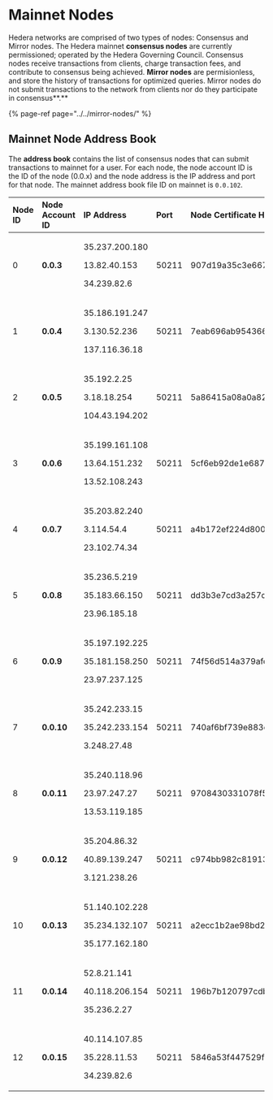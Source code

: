 # Mainnet Nodes

Hedera networks are comprised of two types of nodes: Consensus and Mirror nodes. The Hedera mainnet **consensus nodes** are currently permissioned; operated by the Hedera Governing Council. Consensus nodes receive transactions from clients, charge transaction fees, and contribute to consensus being achieved. **Mirror nodes** are permisionless, and store the history of transactions for optimized queries. Mirror nodes do not submit transactions to the network from clients nor do they participate in consensus**.**

{% page-ref page="../../mirror-nodes/" %}



##  Mainnet Node Address Book

The **address book** contains the list of consensus nodes that can submit transactions to mainnet for a user. For each node, the node account ID is the ID of the node \(0.0.x\) and the node address is the IP address and port for that node. The mainnet address book file ID on mainnet is `0.0.102`.

<table>
  <thead>
    <tr>
      <th style="text-align:left">Node ID</th>
      <th style="text-align:left">Node Account ID</th>
      <th style="text-align:left">IP Address</th>
      <th style="text-align:left">Port</th>
      <th style="text-align:left">Node Certificate Hash</th>
    </tr>
  </thead>
  <tbody>
    <tr>
      <td style="text-align:left">0</td>
      <td style="text-align:left"><b>0.0.3</b>
      </td>
      <td style="text-align:left">
        <p>35.237.200.180</p>
        <p>13.82.40.153</p>
        <p>34.239.82.6</p>
      </td>
      <td style="text-align:left">50211</td>
      <td style="text-align:left">907d19a35c3e667d91b10e32bc4d560d5e2a35535296757394c67dba8ac9678fa63fc21eb9f8eb0a3757f4d96c071d03</td>
    </tr>
    <tr>
      <td style="text-align:left">1</td>
      <td style="text-align:left"><b>0.0.4</b>
      </td>
      <td style="text-align:left">
        <p>35.186.191.247</p>
        <p>3.130.52.236</p>
        <p>137.116.36.18</p>
      </td>
      <td style="text-align:left">50211</td>
      <td style="text-align:left">7eab696ab95436658bc14ff6b4be4d925cd51b220df2a1d5c6ee160adaf29a51e694de3ee184ce22ead8d7db932182f3</td>
    </tr>
    <tr>
      <td style="text-align:left">2</td>
      <td style="text-align:left"><b>0.0.5</b>
      </td>
      <td style="text-align:left">
        <p>35.192.2.25</p>
        <p>3.18.18.254</p>
        <p>104.43.194.202</p>
      </td>
      <td style="text-align:left">50211</td>
      <td style="text-align:left">5a86415a08a0a825f3b2eb75010155202e31243fe41a033384e78c18c11e5e8f209d493b0b2fd45e06b374f2b69df5d7</td>
    </tr>
    <tr>
      <td style="text-align:left">3</td>
      <td style="text-align:left"><b>0.0.6</b>
      </td>
      <td style="text-align:left">
        <p>35.199.161.108</p>
        <p>13.64.151.232</p>
        <p>13.52.108.243</p>
      </td>
      <td style="text-align:left">50211</td>
      <td style="text-align:left">5cf6eb92de1e68772ac340f38fbd4a039f1ac968f420361560e790c1c5de961e45f561363a3daa5d3bfb25bc89000e6e</td>
    </tr>
    <tr>
      <td style="text-align:left">4</td>
      <td style="text-align:left"><b>0.0.7</b>
      </td>
      <td style="text-align:left">
        <p>35.203.82.240</p>
        <p>3.114.54.4</p>
        <p>23.102.74.34</p>
      </td>
      <td style="text-align:left">50211</td>
      <td style="text-align:left">a4b172ef224d8002387689240666df3d02431e6415592df38a6fe7e0a8dce698bda322ddf27597d92a6f6c866b0c03c0</td>
    </tr>
    <tr>
      <td style="text-align:left">5</td>
      <td style="text-align:left"><b>0.0.8</b>
      </td>
      <td style="text-align:left">
        <p>35.236.5.219</p>
        <p>35.183.66.150</p>
        <p>23.96.185.18</p>
      </td>
      <td style="text-align:left">50211</td>
      <td style="text-align:left">dd3b3e7cd3a257d8276e46535361b018b70091f48665e820010e81ec0592b69bd4be1fbd7ecd509d07013dd0412842fd</td>
    </tr>
    <tr>
      <td style="text-align:left">6</td>
      <td style="text-align:left"><b>0.0.9</b>
      </td>
      <td style="text-align:left">
        <p>35.197.192.225</p>
        <p>35.181.158.250</p>
        <p>23.97.237.125</p>
      </td>
      <td style="text-align:left">50211</td>
      <td style="text-align:left">74f56d514a379afd06ca9a56d83a42635207a8caa7089e3bcc486d76ebf0f9af983c3853b658e868732a72c2e5099781</td>
    </tr>
    <tr>
      <td style="text-align:left">7</td>
      <td style="text-align:left"><b>0.0.10</b>
      </td>
      <td style="text-align:left">
        <p>35.242.233.15</p>
        <p>35.242.233.154</p>
        <p>3.248.27.48</p>
      </td>
      <td style="text-align:left">50211</td>
      <td style="text-align:left">740af6bf739e883c88f3344c9a0f8b301e39dc981c5163e0de2a3ff42b99e426ed7e56b67f4218503845df62f49c9fb0</td>
    </tr>
    <tr>
      <td style="text-align:left">8</td>
      <td style="text-align:left"><b>0.0.11</b>
      </td>
      <td style="text-align:left">
        <p>35.240.118.96</p>
        <p>23.97.247.27</p>
        <p>13.53.119.185</p>
      </td>
      <td style="text-align:left">50211</td>
      <td style="text-align:left">9708430331078f5682c7f3244d82c3b3e281a91879578deeacdcc2a2ebe541af188115ad2e83865e5f5d247b4a18c1ee</td>
    </tr>
    <tr>
      <td style="text-align:left">9</td>
      <td style="text-align:left"><b>0.0.12</b>
      </td>
      <td style="text-align:left">
        <p>35.204.86.32</p>
        <p>40.89.139.247</p>
        <p>3.121.238.26</p>
      </td>
      <td style="text-align:left">50211</td>
      <td style="text-align:left">c974bb982c81913b7326d5a3f9dcc48612a15f7aad02f207b0f10cd2017a6fbff5803e7ca9bfb4709ab28b6b09d5b13f</td>
    </tr>
    <tr>
      <td style="text-align:left">10</td>
      <td style="text-align:left"><b>0.0.13</b>
      </td>
      <td style="text-align:left">
        <p>51.140.102.228</p>
        <p>35.234.132.107</p>
        <p>35.177.162.180</p>
      </td>
      <td style="text-align:left">50211</td>
      <td style="text-align:left">a2ecc1b2ae98bd28bc1a08d8f371a0d4f745c768d0c773962562e343b25d83425eeea7ef8ea14295342b8eb78d32ec3f</td>
    </tr>
    <tr>
      <td style="text-align:left">11</td>
      <td style="text-align:left"><b>0.0.14</b>
      </td>
      <td style="text-align:left">
        <p>52.8.21.141</p>
        <p>40.118.206.154</p>
        <p>35.236.2.27</p>
        <p></p>
      </td>
      <td style="text-align:left">50211</td>
      <td style="text-align:left">196b7b120797cdb3a9d003b983d57da103106b1730e17f67e2c7baaadb43789af1696da1011b253bcbc86033385f0328</td>
    </tr>
    <tr>
      <td style="text-align:left">12</td>
      <td style="text-align:left"><b>0.0.15</b>
      </td>
      <td style="text-align:left">
        <p>40.114.107.85</p>
        <p>35.228.11.53</p>
        <p>34.239.82.6</p>
      </td>
      <td style="text-align:left">50211</td>
      <td style="text-align:left">5846a53f447529fd9cdb7804cd31688ed6eebe3b63da2f5f211ffbc737197cf3f1cfbfda61be7d1510f0e92398117f74</td>
    </tr>
  </tbody>
</table>

